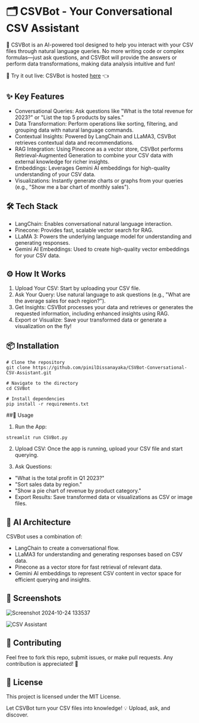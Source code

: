 # 🗂️ CSVBot - Your Conversational CSV Assistant

🚀 CSVBot is an AI-powered tool designed to help you interact with your CSV files through natural language queries. No more writing code or complex formulas—just ask questions, and CSVBot will provide the answers or perform data transformations, making data analysis intuitive and fun!

🔗 Try it out live: CSVBot is hosted [here](https://csvbot-conversational-csv-assistant-wqmbaqrcshdhnbcotm9dt5.streamlit.app/) 👈

## ✨ Key Features
- Conversational Queries: Ask questions like "What is the total revenue for 2023?" or "List the top 5 products by sales."
- Data Transformation: Perform operations like sorting, filtering, and grouping data with natural language commands.
- Contextual Insights: Powered by LangChain and LLaMA3, CSVBot retrieves contextual data and recommendations.
- RAG Integration: Using Pinecone as a vector store, CSVBot performs Retrieval-Augmented Generation to combine your CSV data with external knowledge for richer insights.
- Embeddings: Leverages Gemini AI embeddings for high-quality understanding of your CSV data.
- Visualizations: Instantly generate charts or graphs from your queries (e.g., "Show me a bar chart of monthly sales").
  
## 🛠️ Tech Stack
- LangChain: Enables conversational natural language interaction.
- Pinecone: Provides fast, scalable vector search for RAG.
- LLaMA 3: Powers the underlying language model for understanding and generating responses.
- Gemini AI Embeddings: Used to create high-quality vector embeddings for your CSV data.

## ⚙️ How It Works
1. Upload Your CSV: Start by uploading your CSV file.
2. Ask Your Query: Use natural language to ask questions (e.g., "What are the average sales for each region?").
3. Get Insights: CSVBot processes your data and retrieves or generates the requested information, including enhanced insights using RAG.
4. Export or Visualize: Save your transformed data or generate a visualization on the fly!

## 📦 Installation

```
# Clone the repository
git clone https://github.com/pinilDissanayaka/CSVBot-Conversational-CSV-Assistant.git

# Navigate to the directory
cd CSVBot

# Install dependencies
pip install -r requirements.txt

```

##🚀 Usage

1. Run the App:
```
streamlit run CSVBot.py
```

2. Upload CSV: Once the app is running, upload your CSV file and start querying.

3. Ask Questions:

- "What is the total profit in Q1 2023?"
- "Sort sales data by region."
- "Show a pie chart of revenue by product category."
- Export Results: Save transformed data or visualizations as CSV or image files.

## 🤖 AI Architecture

CSVBot uses a combination of:

- LangChain to create a conversational flow.
- LLaMA3 for understanding and generating responses based on CSV data.
- Pinecone as a vector store for fast retrieval of relevant data.
- Gemini AI embeddings to represent CSV content in vector space for efficient querying and insights.
  
## 🎨 Screenshots
![Screenshot 2024-10-24 133537](https://github.com/user-attachments/assets/7f13aee2-f656-4c46-8a8c-248ab64b14c3)

![CSV Assistant](https://github.com/user-attachments/assets/fe636390-b17b-47d0-851b-9713b402d499)


## 🤝 Contributing
Feel free to fork this repo, submit issues, or make pull requests. Any contribution is appreciated! 🙌

## 📄 License
This project is licensed under the MIT License.


Let CSVBot turn your CSV files into knowledge! 💡 Upload, ask, and discover.

